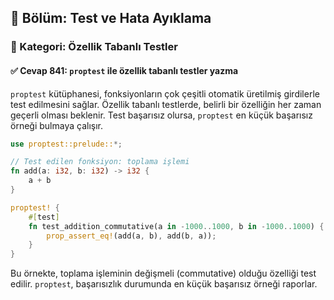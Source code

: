 ## 📘 Bölüm: Test ve Hata Ayıklama
### 🔹 Kategori: Özellik Tabanlı Testler
#### ✅ Cevap 841: `proptest` ile özellik tabanlı testler yazma

`proptest` kütüphanesi, fonksiyonların çok çeşitli otomatik üretilmiş girdilerle test edilmesini sağlar. Özellik tabanlı testlerde, belirli bir özelliğin her zaman geçerli olması beklenir. Test başarısız olursa, `proptest` en küçük başarısız örneği bulmaya çalışır.

```rust
use proptest::prelude::*;

// Test edilen fonksiyon: toplama işlemi
fn add(a: i32, b: i32) -> i32 {
    a + b
}

proptest! {
    #[test]
    fn test_addition_commutative(a in -1000..1000, b in -1000..1000) {
        prop_assert_eq!(add(a, b), add(b, a));
    }
}
```

Bu örnekte, toplama işleminin değişmeli (commutative) olduğu özelliği test edilir. `proptest`, başarısızlık durumunda en küçük başarısız örneği raporlar.
